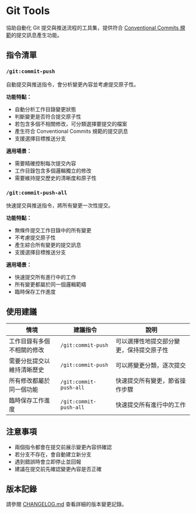 # Git Tools

協助自動化 Git 提交與推送流程的工具集，提供符合 [Conventional Commits 規範](https://www.conventionalcommits.org/)的提交訊息產生功能。

## 指令清單

### `/git:commit-push`

自動提交與推送指令，會分析變更內容並考慮提交原子性。

**功能特點：**

- 自動分析工作目錄變更狀態
- 判斷變更是否符合提交原子性
- 若包含多個不相關修改，可分類選擇要提交的檔案
- 產生符合 Conventional Commits 規範的提交訊息
- 支援選擇目標推送分支

**適用場景：**

- 需要精確控制每次提交內容
- 工作目錄包含多個邏輯獨立的修改
- 需要維持提交歷史的清晰度和原子性

### `/git:commit-push-all`

快速提交與推送指令，將所有變更一次性提交。

**功能特點：**

- 無條件提交工作目錄中的所有變更
- 不考慮提交原子性
- 產生綜合所有變更的提交訊息
- 支援選擇目標推送分支

**適用場景：**

- 快速提交所有進行中的工作
- 所有變更都屬於同一個邏輯範疇
- 臨時保存工作進度

## 使用建議

| 情境            | 建議指令                   | 說明                   |
|---------------|------------------------|----------------------|
| 工作目錄有多個不相關的修改 | `/git:commit-push`     | 可以選擇性地提交部分變更，保持提交原子性 |
| 需要分批提交以維持清晰歷史 | `/git:commit-push`     | 可以將變更分類，逐次提交         |
| 所有修改都屬於同一個功能  | `/git:commit-push-all` | 快速提交所有變更，節省操作步驟      |
| 臨時保存工作進度      | `/git:commit-push-all` | 快速提交所有進行中的工作         |

## 注意事項

- 兩個指令都會在提交前展示變更內容供確認
- 若分支不存在，會自動建立新分支
- 遇到錯誤時會立即停止並回報
- 建議在提交前先確認變更內容是否正確

## 版本記錄

請參閱 [CHANGELOG.md](./CHANGELOG.md) 查看詳細的版本變更記錄。
